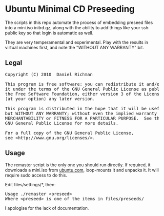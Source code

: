 # Ubuntu Minimal CD Preseeding

The scripts in this repo automate the process of embedding preseed files into
a mini.iso initrd.gz, along with the ability to add things like your ssh 
public key so that login is automatic as well.

They are very temperamental and experimental. Play with the results in 
virtual machines first, and note the "WITHOUT ANY WARRANTY" bit.

## Legal

<pre>
Copyright (C) 2010  Daniel Richman

This program is free software: you can redistribute it and/or modify
it under the terms of the GNU General Public License as published by
the Free Software Foundation, either version 3 of the License, or
(at your option) any later version.

This program is distributed in the hope that it will be useful,
but WITHOUT ANY WARRANTY; without even the implied warranty of
MERCHANTABILITY or FITNESS FOR A PARTICULAR PURPOSE.  See the
GNU General Public License for more details.

For a full copy of the GNU General Public License, 
see &lt;http://www.gnu.org/licenses/&gt;.
</pre>

## Usage

The remaster script is the only one you should run directly. If required, it 
downloads a mini.iso from [ubuntu.com][ubuntu-minimalcd], loop-mounts it and 
unpacks it. It will require sudo access to do this.

Edit files/settings/*, then:

<pre>
Usage ./remaster &lt;preseed&gt;
Where &lt;preseed&gt; is one of the items in files/preseeds/
</pre>

I apologise for the lack of documentation.

[ubuntu-minimalcd]: https://help.ubuntu.com/community/Installation/MinimalCD
[source]: http://github.com/danielrichman/preseed
